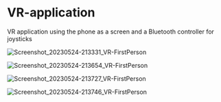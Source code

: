 # VR-application
VR application using the phone as a screen and a Bluetooth controller for joysticks


![Screenshot_20230524-213331_VR-FirstPerson](https://github.com/ClaudiuD09/VR-application/assets/111081576/5f5f5746-5b5d-4028-a8da-9cae1804c0ad)

![Screenshot_20230524-213654_VR-FirstPerson](https://github.com/ClaudiuD09/VR-application/assets/111081576/71ecd17f-33f6-4e3d-8378-909f7034a5b0)

![Screenshot_20230524-213727_VR-FirstPerson](https://github.com/ClaudiuD09/VR-application/assets/111081576/8d8f3379-b7af-42b1-a6f0-0fdc4f0903a4)

![Screenshot_20230524-213746_VR-FirstPerson](https://github.com/ClaudiuD09/VR-application/assets/111081576/7cdefb52-a929-47fc-9059-c2d9333f7036)
